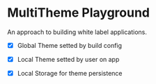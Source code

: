 # MultiTheme Playground

An approach to building white label applications.


- [x] Global Theme setted by build config
- [x] Local Theme setted by user on app
- [x] Local Storage for theme persistence



